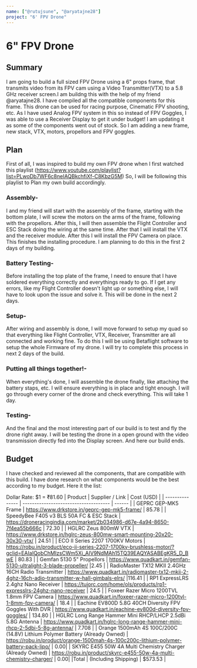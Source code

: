 ```yaml
---
name: ["@rutujsune", "@aryatajne28"]
project: "6' FPV Drone"
---
```


# 6" FPV Drone 

## Summary

I am going to build a full sized FPV Drone using a 6" props frame, that transmits video from its FPV cam using a Video Transmitter(VTX) to a 5.8 GHz receiver screen.I am buildng this with the help of my friend @aryatajne28. I have compiled all the compatible components for this frame. This drone can be used for racing purpose, Cinematic FPV shooting, etc. As I have used Analog FPV system in this so instead of FPV Goggles, I was able to use a Receiver Display to get it under budget! 
I am updating it as some of the components went out of stock. So I am adding a new frame, new stack, VTX, motors, propellors and FPV goggles.

## Plan

First of all, I was inspired to build my own FPV drone when I first watched this playlist (https://www.youtube.com/playlist?list=PLwoDb7WF6c8neIAQBkchfiXf-C8KbzG5M)
So, I will be following this playlist to Plan my own build accordingly.
### Assembly-
  I and my friend will start with the assembly of the frame, starting with the bottom plate, I will screw the motors on the arms of the frame, following with the propellors. After this, I will then assemble the Flight Controller and ESC Stack doing the wiring at the same time. After that I will install the VTX and the receiver module. After this I will install the FPV Camera on place. This finishes the installing procedure. I am planning to do this in the first 2 days of my building.
### Battery Testing-
  Before installing the top plate of the frame, I need to ensure that I have soldered everything correctly and everythings ready to go. If I get any errors, like my Flight Controller doesn't light up or something else, I will have to look upon the issue and solve it. This will be done in the next 2 days.
### Setup-
  After wiring and assembly is done, I will move forward to setup my quad so that everything like Flight Controller, VTX, Receiver, Transmitter are all connected and working fine. To do this I will be using Betaflight software to setup the whole Firmware of my drone. I will try to complete this process in next 2 days of the build.
### Putting all things together!-
  When everything's done, I will assemble the drone finally, like attaching the battery staps, etc. I will ensure everything is in place and tight enough. I will go through every corner of the drone and check everything. This will take 1 day.
### Testing-
  And the final and the most interesting part of our build is to test and fly the drone right away. I will be testing the drone in a open ground with the video transmission directly fed into the Display screen. And here our build ends.
## Budget

I have checked and reviewed all the components, that are compatible with this build. I have done research on what components would be the best according to my budget. Here it the list:

Dollar Rate: $1 = ₹81.60
| Product                                                                     | Supplier / Link                                                                                    | Cost (USD) |
| --------------- | ------------------------------------- | ------ |
| GEPRC GEP-MK5 Frame                     | https://www.drkstore.in/geprc-gep-mk5-frame/               | 85.78             | 
| SpeedyBee F405 v3 BLS 50A FC & ESC Stack                    | https://droneracingindia.com/market/2b034986-d67e-4a94-8650-7f4ea55b666c                 | 72.30             |
| HGLRC Zeus 800mW VTX                    |  https://www.drkstore.in/hglrc-zeus-800mw-smart-mounting-20x20-30x30-vtx/             | 24.51                 |
| ECO II Series 2207 1700KV Motors                    | https://robu.in/product/eco-ii-series-2207-1700kv-brushless-motor/?gclid=EAIaIQobChMIzsCWm5Xj_AIV9NdMAh15TQ39EAQYASABEgKR5_D_BwE                 | 80.83                  |
| Gemfan 5130 5" Propellors                    | https://www.quadkart.in/gemfan-5130-ultralight-3-blade-propeller/                 |2.45                  |
| RadioMaster TX12 MKII 2.4GHz 16CH Radio Transmitter                    | https://www.quadkart.in/radiomaster-tx12-mkii-2-4ghz-16ch-adio-transmitter-w-hall-gimbals-elrs/                 |116.41               |
| RP1 ExpressLRS 2.4ghz Nano Receiver                    | https://tujorc.com/home/ols/products/rp1-expresslrs-24ghz-nano-receiver                 | 24.5                  |
| Foxeer Razer Micro 1200TVL 1.8mm FPV Camera                    | https://www.quadkart.in/foxeer-razer-micro-1200tvl-1-8mm-fpv-camera/                 | 18.4                  |
| Eachine EV800D 5.8G 40CH Diversity FPV Goggles With DVR                     | https://www.quadkart.in/eachine-ev800d-diversity-fpv-goggles/                 | 134.80      |
| HGLRC Long Range Hammer Mini RHCP/LHCP 2.5dBi 5.8G Antenna | https://www.quadkart.in/hglrc-long-range-hammer-mini-rhcp-2-5dbi-5-8g-antenna/ | 7.708 |
| Orange 1500mAh 4S 100C/200C (14.8V) Lithium Polymer Battery (Already Owned)  | https://robu.in/product/orange-1500mah-4s-100c200c-lithium-polymer-battery-pack-lipo/                 | 0.00|
| SKYRC E455 50W 4A Multi Chemistry Charger (Already Owned)  | https://robu.in/product/skyrc-e455-50w-4a-multi-chemistry-charger/                 | 0.00|
|Total | (Including Shipping)             | $573.53 |
